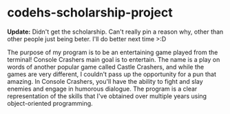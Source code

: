 # codehs-scholarship-project

**Update:** Didn't get the scholarship. Can't really pin a reason why, other than other people just being beter. I'll do better next time >:D

The purpose of my program is to be an entertaining game played from the terminal! Console Crashers main goal is to entertain. The name is a play on words of another popular game called Castle Crashers, and while the games are very different, I couldn't pass up the opportunity for a pun that amazing. In Console Crashers, you'll have the ability to fight and slay enemies and engage in humorous dialogue. The program is a clear representation of the skills that I've obtained over multiple years using object-oriented programming.
